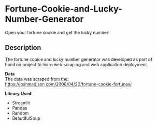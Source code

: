 # Fortune-Cookie-and-Lucky-Number-Generator
Open your fortune cookie and get the lucky number!

## Description
The fortune cookie and lucky number generator was developed as part of hand on project to learn web scraping and web application deployment. 

**Data**  
The data was scraped from the: https://joshmadison.com/2008/04/20/fortune-cookie-fortunes/

**Library Used**
- Streamlit
- Pandas
- Random
- BeautifulSoup
